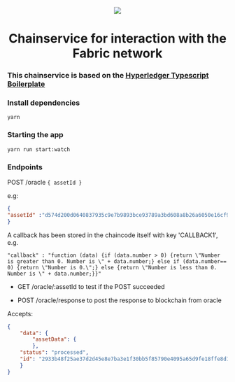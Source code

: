 <center>

![](https://image.ibb.co/gePQce/black_1x.png)

# Chainservice for interaction with the Fabric network

</center>

### This chainservice is based on the [ Hyperledger Typescript Boilerplate ](https://medium.com/wearetheledger/hyperledger-fabric-typescript-boilerplate-455004d0c6c8)

### Install dependencies

`yarn`

### Starting the app

`yarn run start:watch`

### Endpoints

POST /oracle `{ assetId }`

e.g:

```json
{
"assetId" :"d574d200d0640837935c9e7b9893bce93789a3bd608a8b26a6050e16cf91f0ed"
}
```

A callback has been stored in the chaincode itself with key 'CALLBACK1', e.g.

```code
"callback" : "function (data) {if (data.number > 0) {return \"Number is greater than 0. Number is \" + data.number;} else if (data.number== 0) {return \"Number is 0.\";} else {return \"Number is less than 0. Number is \" + data.number;}}"
```

* GET /oracle/:assetId to test if the POST succeeded

* POST /oracle/response to post the response to blockchain from oracle

Accepts:

```json
{
    "data": {
        "assetData": {
        },
    "status": "processed",
    "id": "2933b48f25ae37d2d45e8e7ba3e1f30bb5f85790e4095a65d9fe18ffe8d1a8dc"
    }
}
```